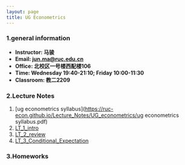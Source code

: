 ```yaml
---
layout: page
title: UG Econometrics
---
```


### 1.general information
* **Instructor: 马骏**
* **Email: jun.ma@ruc.edu.cn**
* **Office: 北校区一号楼西配楼106**
* **Time: Wednesday 19:40-21:10; Friday 10:00-11:30**
* **Classroom: 教二2209**


### 2.Lecture Notes
1. [ug econometrics syllabus](https://ruc-econ.github.io/Lecture_Notes/UG_econometrics/ug econometrics syllabus.pdf)
2. [LT_1_intro](https://ruc-econ.github.io/Lecture_Notes/UG_econometrics/LT_1_intro.pdf)
3. [LT_2_review](https://ruc-econ.github.io/Lecture_Notes/UG_econometrics/LT_02_review(1).pdf)
4. [LT_3_Conditional_Expectation](https://ruc-econ.github.io/Lecture_Notes/UG_econometrics/LT_3_Conditional_Expectation(1).pdf)



### 3.Homeworks
